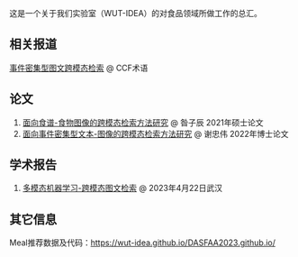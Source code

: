 这是一个关于我们实验室（WUT-IDEA）的对食品领域所做工作的总汇。

## 相关报道
[事件密集型图文跨模态检索](https://mp.weixin.qq.com/s/rSP3Sd1BMoYpJpLzqu0sUw) @ CCF术语

## 论文
1. [面向食谱-食物图像的跨模态检索方法研究](https://github.com/WUT-IDEA/food-computing/blob/main/papers/%E6%98%9D%E5%AD%90%E8%BE%B0-%E7%A1%95%E5%A3%AB%E8%AE%BA%E6%96%87-%E9%A3%9F%E8%B0%B1-%E9%A3%9F%E7%89%A9%E5%9B%BE%E5%83%8F%E6%A3%80%E7%B4%A2.pdf) @ 昝子辰 2021年硕士论文
2. [面向事件密集型文本-图像的跨模态检索方法研究](https://github.com/WUT-IDEA/food-computing/blob/main/papers/%E8%B0%A2%E5%BF%A0%E4%BC%9F_%E5%8D%9A%E5%A3%AB%E8%AE%BA%E6%96%87-%E4%BA%8B%E4%BB%B6%E5%AF%86%E9%9B%86%E5%9E%8B%E5%9B%BE%E6%96%87%E6%A3%80%E7%B4%A2.pdf) @ 谢忠伟 2022年博士论文

## 学术报告
1. [多模态机器学习-跨模态图文检索](https://github.com/WUT-IDEA/food-computing/blob/main/academic%20report/%E4%BA%8B%E4%BB%B6%E5%AF%86%E9%9B%86%E5%9E%8B%E5%9B%BE%E6%96%87%E8%B7%A8%E6%A8%A1%E6%80%81%E6%A3%80%E7%B4%A22023Github_ppt.pdf) @ 2023年4月22日武汉

## 其它信息
Meal推荐数据及代码：https://wut-idea.github.io/DASFAA2023.github.io/
